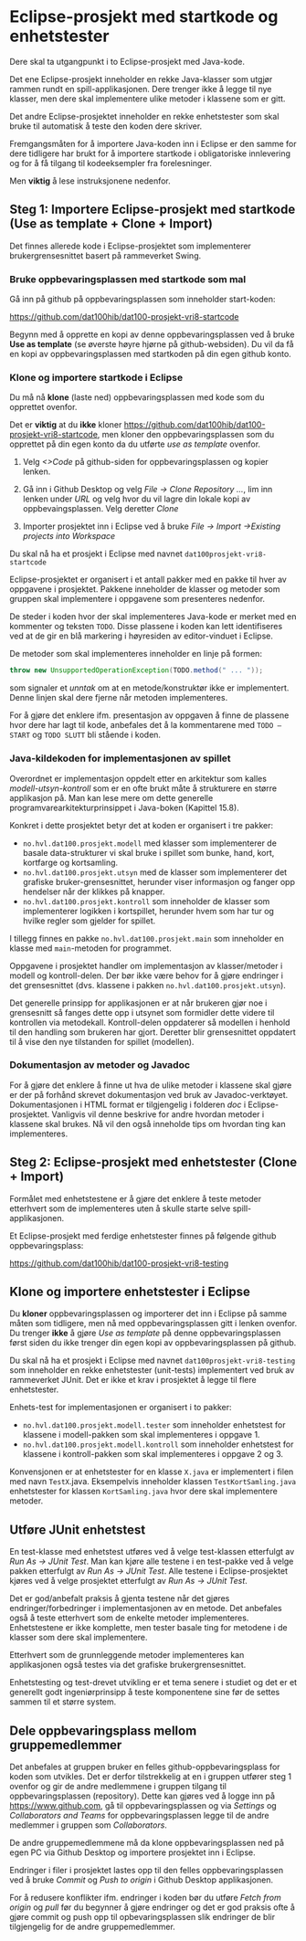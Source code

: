 # Eclipse-prosjekt med startkode og enhetstester

Dere skal ta utgangpunkt i to Eclipse-prosjekt med Java-kode.

Det ene Eclipse-prosjekt inneholder en rekke Java-klasser som utgjør rammen rundt en spill-applikasjonen. Dere trenger ikke å legge til nye klasser, men dere skal implementere ulike metoder i klassene som er gitt.

Det andre Eclipse-prosjektet inneholder en rekke enhetstester som skal bruke til automatisk å teste den koden dere skriver.

Fremgangsmåten for å importere Java-koden inn i Eclipse er den samme for dere tidligere har brukt for å importere startkode i obligatoriske innlevering og for å få tilgang til kodeeksempler fra forelesninger. 

Men **viktig** å lese instruksjonene nedenfor.

## Steg 1: Importere Eclipse-prosjekt med startkode (Use as template + Clone + Import)

Det finnes allerede kode i Eclipse-prosjektet som implementerer brukergrensesnittet basert på rammeverket Swing.

### Bruke oppbevaringsplassen med startkode som mal

Gå inn på github på oppbevaringsplassen som inneholder start-koden:

https://github.com/dat100hib/dat100-prosjekt-vri8-startcode

Begynn med å opprette en kopi av denne oppbevaringsplassen ved å bruke **Use as template** (se øverste høyre hjørne på github-websiden). Du vil da få en kopi av oppbevaringsplassen med startkoden på din egen github konto.

### Klone og importere startkode i Eclipse

Du må nå **klone** (laste ned) oppbevaringsplassen med kode som du opprettet ovenfor. 

Det er **viktig** at du **ikke** kloner https://github.com/dat100hib/dat100-prosjekt-vri8-startcode, men kloner den oppbevaringsplassen som du opprettet på din egen konto da du utførte *use as template* ovenfor.

1.	Velg *<>Code* på github-siden for oppbevaringsplassen og kopier lenken.

2.	Gå inn i Github Desktop og velg *File -> Clone Repository ...*, lim inn lenken under *URL* og velg hvor du vil lagre din lokale kopi av oppbevaingsplassen. Velg deretter *Clone*

3. Importer prosjektet inn i Eclipse ved å bruke *File -> Import ->Existing projects into Workspace*

Du skal nå ha et prosjekt i Eclipse med navnet `dat100prosjekt-vri8-startcode`

Eclipse-prosjektet er organisert i et antall pakker med en pakke til hver av oppgavene i prosjektet. Pakkene inneholder de klasser og metoder som gruppen skal implementere i oppgavene som presenteres nedenfor.

De steder i koden hvor der skal implementeres Java-kode er merket med en kommenter og teksten `TODO`. Disse plassene i koden kan lett identifiseres ved at de gir en blå markering i høyresiden av editor-vinduet i Eclipse.

De metoder som skal implementeres inneholder en linje på formen:

```java
throw new UnsupportedOperationException(TODO.method(" ... "));
```
som signaler et *unntak* om at en metode/konstruktør ikke er implementert. Denne linjen skal dere fjerne når metoden implementeres.

For å gjøre det enklere ifm. presentasjon av oppgaven å finne de plassene hvor dere har lagt til kode, anbefales det å la kommentarene med `TODO – START` og `TODO SLUTT` bli stående i koden.  

### Java-kildekoden for implementasjonen av spillet

Overordnet er implementasjon oppdelt etter en arkitektur som kalles *modell-utsyn-kontroll* som er en ofte brukt måte å strukturere en større applikasjon på. Man kan lese mere om dette generelle programvarearkitekturprinsippet i Java-boken (Kapittel 15.8).

Konkret i dette prosjektet betyr det at koden er organisert i tre pakker:

-	`no.hvl.dat100.prosjekt.modell` med klasser som implementerer de basale data-strukturer vi skal bruke i spillet som bunke, hand, kort, kortfarge og kortsamling.
-	`no.hvl.dat100.prosjekt.utsyn` med de klasser som implementerer det grafiske bruker-grensesnittet, herunder viser informasjon og fanger opp hendelser når der klikkes på knapper.
-	`no.hvl.dat100.prosjekt.kontroll` som inneholder de klasser som implementerer logikken i kortspillet, herunder hvem som har tur og hvilke regler som gjelder for spillet.

I tillegg finnes en pakke `no.hvl.dat100.prosjekt.main` som inneholder en klasse med `main`-metoden for programmet.

Oppgavene i prosjektet handler om implementasjon av klasser/metoder i modell og kontroll-delen. Der bør ikke være behov for å gjøre endringer i det grensesnittet (dvs. klassene i pakken `no.hvl.dat100.prosjekt.utsyn`).

Det generelle prinsipp for applikasjonen er at når brukeren gjør noe i grensesnitt så fanges dette opp i utsynet som formidler dette videre til kontrollen via metodekall. Kontroll-delen oppdaterer så modellen i henhold til den handling som brukeren har gjort. Deretter blir grensesnittet oppdatert til å vise den nye tilstanden for spillet (modellen).

### Dokumentasjon av metoder og Javadoc

For å gjøre det enklere å finne ut hva de ulike metoder i klassene skal gjøre er der på forhånd skrevet dokumentasjon ved bruk av Javadoc-verktøyet. Dokumentasjonen i HTML format er tilgjengelig i folderen *doc* i Eclipse-prosjektet. Vanligvis vil denne beskrive for andre hvordan metoder i klassene skal brukes. Nå vil den også inneholde tips om hvordan ting kan implementeres.

## Steg 2: Eclipse-prosjekt med enhetstester (Clone + Import)

Formålet med enhetstestene er å gjøre det enklere å teste metoder etterhvert som de implementeres uten å skulle starte selve spill-applikasjonen. 

Et Eclipse-prosjekt med ferdige enhetstester finnes på følgende github oppbevaringsplass:

https://github.com/dat100hib/dat100-prosjekt-vri8-testing

## Klone og importere enhetstester i Eclipse

Du **kloner** oppbevaringsplassen og importerer det inn i Eclipse på samme måten som tidligere, men nå med oppbevaringsplassen gitt i lenken ovenfor. Du trenger **ikke** å gjøre *Use as template* på denne oppbevaringsplassen først siden du ikke trenger din egen kopi av oppbevaringsplassen på github.

Du skal nå ha et prosjekt i Eclipse med navnet `dat100prosjekt-vri8-testing` som inneholder en rekke enhetstester (unit-tests) implementert ved bruk av rammeverket JUnit. Det er ikke et krav i prosjektet å legge til flere enhetstester.

Enhets-test for implementasjonen er organisert i to pakker:

-	`no.hvl.dat100.prosjekt.modell.tester` som inneholder enhetstest for klassene i modell-pakken som skal implementeres i oppgave 1.
-	`no.hvl.dat100.prosjekt.modell.kontroll` som inneholder enhetstest for klassene i kontroll-pakken som skal implementeres i oppgave 2 og 3.

Konvensjonen er at enhetstester for en klasse `X.java` er implementert i filen med navn `TestX`.java. Eksempelvis inneholder klassen `TestKortSamling.java` enhetstester for klassen `KortSamling.java` hvor dere skal implementere metoder.

## Utføre JUnit enhetstest

En test-klasse med enhetstest utføres ved å velge test-klassen etterfulgt av *Run As → JUnit Test*. Man kan kjøre alle testene i en test-pakke ved å velge pakken etterfulgt av *Run As → JUnit Test*. Alle testene i Eclipse-prosjektet kjøres ved å velge prosjektet etterfulgt av *Run As → JUnit Test*.

Det er god/anbefalt praksis å gjenta testene når det gjøres endringer/forbedringer i implementasjonen av en metode. Det anbefales også å teste etterhvert som de enkelte metoder implementeres. Enhetstestene er ikke komplette, men tester basale ting for metodene i de klasser som dere skal implementere.

Etterhvert som de grunnleggende metoder implementeres kan applikasjonen også testes via det grafiske brukergrensesnittet.

Enhetstesting og test-drevet utvikling er et tema senere i studiet og det er et generellt godt ingeniørprinsipp å teste komponentene sine før de settes sammen til et større system.

## Dele oppbevaringsplass mellom gruppemedlemmer

Det anbefales at gruppen bruker en felles github-oppbevaringsplass for koden som utvikles. Det er derfor tilstrekkelig at en i gruppen utfører steg 1 ovenfor og gir de andre medlemmene i gruppen tilgang til oppbevaringsplassen (repository). Dette kan gjøres ved å logge inn på https://www.github.com, gå til oppbevaringsplassen og via *Settings* og *Collaborators and Teams* for oppbevaringsplassen legge til de andre medlemmer i gruppen som *Collaborators*.

De andre gruppemedlemmene må da klone oppbevaringsplassen ned på egen PC via Github Desktop og importere prosjektet inn i Eclipse.

Endringer i filer i prosjektet lastes opp til den felles oppbevaringsplassen ved å bruke *Commit* og *Push to origin* i Github Desktop applikasjonen.

For å redusere konflikter ifm. endringer i koden bør du utføre *Fetch from origin* og *pull* før du begynner å gjøre endringer og det er god praksis ofte å  gjøre commit og push opp til opbevaringsplassen slik endringer de blir tilgjengelig for de andre gruppemedlemmer.

